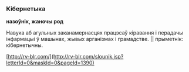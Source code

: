 ### Кібернетыка
**назоўнік, жаночы род**

Навука аб агульных заканамернасцях працэсаў кіравання і перадачы інфармацыі ў машынах, жывых арганізмах і грамадстве. || прыметнік: кібернетычны.

<a rel="author">[http://rv-blr.com/](http://rv-blr.com/slounik.jsp?letterId=0&maskId=0&pageId=1390)</a>
